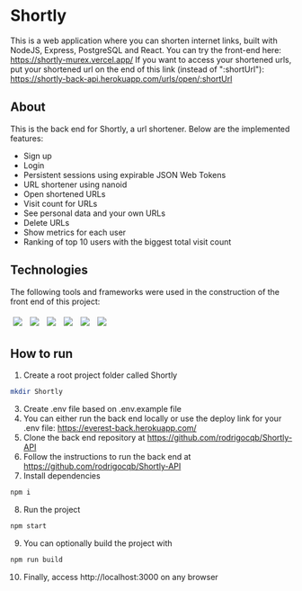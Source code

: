 # Shortly
This is a web application where you can shorten internet links, built with NodeJS, Express, PostgreSQL and React. You can try the front-end here: https://shortly-murex.vercel.app/
If you want to access your shortened urls, put your shortened url on the end of this link (instead of ":shortUrl"): https://shortly-back-api.herokuapp.com/urls/open/:shortUrl

## About
This is the back end for Shortly, a url shortener. Below are the implemented features:

- Sign up
- Login
- Persistent sessions using expirable JSON Web Tokens
- URL shortener using nanoid
- Open shortened URLs
- Visit count for URLs
- See personal data and your own URLs
- Delete URLs
- Show metrics for each user
- Ranking of top 10 users with the biggest total visit count

## Technologies
The following tools and frameworks were used in the construction of the front end of this project:
<p>
  <img style='margin: 5px;' src="https://img.shields.io/badge/react-app%20-%2320232a.svg?&style=for-the-badge&color=60ddf9&logo=react&logoColor=%2361DAFB"/>
  <img style='margin: 5px;' src='https://img.shields.io/badge/styled-components%20-%2320232a.svg?&style=for-the-badge&color=b8679e&logo=styled-components&logoColor=%3a3a3a'>
  <img style='margin: 5px;' src='https://img.shields.io/badge/React_Router-20232A?style=for-the-badge&logo=react-router&logoColor=white'>
  <img style='margin: 5px;' src='https://img.shields.io/badge/axios%20-%2320232a.svg?&style=for-the-badge&color=informational'>
  <img style='margin: 5px;' src="https://img.shields.io/badge/react-loader%20spinner%20-%2320232a.svg?&style=for-the-badge&color=60ddf9&logo=react&logoColor=%2361DAFB"/>
  <img style='margin: 5px;' src='https://img.shields.io/badge/react-icons-%23563D7C.svg?style=for-the-badge&logo=react&logoColor=60ddf9'>
</p>

## How to run
1. Create a root project folder called Shortly
```bash
mkdir Shortly
```
3. Create .env file based on .env.example file
4. You can either run the back end locally or use the deploy link for your .env file: https://everest-back.herokuapp.com/
5. Clone the back end repository at https://github.com/rodrigocqb/Shortly-API
6. Follow the instructions to run the back end at https://github.com/rodrigocqb/Shortly-API
7. Install dependencies
```bash
npm i
```
8. Run the project
```bash
npm start
```
9. You can optionally build the project with
```bash
npm run build
```
10. Finally, access http://localhost:3000 on any browser

